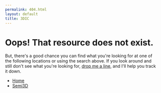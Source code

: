 ```yaml
---
permalink: 404.html
layout: default
title: 3DIC
---
```

# Oops! That resource does not exist.

But, there's a good chance you can find what you're looking for at one of the following locations or using the search above. If you look around and still don't see what you're looking for, <a href="mailto:info@3dic.ac">drop me a line</a>, and I'll help you track it down.

* [Home](/ "www.3DIC.ac")
* [Semi3D](http://www.semi3d.org "www.Semi3D.org")
